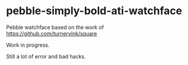 # pebble-simply-bold-ati-watchface

Pebble watchface based on the work of https://github.com/turnervink/square

Work in progress.

Still a lot of error and bad hacks.
